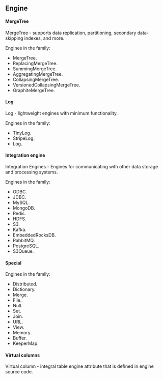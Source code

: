 Engine
-

#### MergeTree

MergeTree - supports data replication, partitioning, secondary data-skipping indexes, and more.

Engines in the family:
* MergeTree.
* ReplacingMergeTree.
* SummingMergeTree.
* AggregatingMergeTree.
* CollapsingMergeTree.
* VersionedCollapsingMergeTree.
* GraphiteMergeTree.

#### Log

Log - lightweight engines with minimum functionality.

Engines in the family:
* TinyLog.
* StripeLog.
* Log.

#### Integration engine

Integration Engines - Engines for communicating with other data storage and processing systems.

Engines in the family:
* ODBC.
* JDBC.
* MySQL.
* MongoDB.
* Redis.
* HDFS.
* S3.
* Kafka.
* EmbeddedRocksDB.
* RabbitMQ.
* PostgreSQL.
* S3Queue.

#### Special

Engines in the family:
* Distributed.
* Dictionary.
* Merge.
* File.
* Null.
* Set.
* Join.
* URL.
* View.
* Memory.
* Buffer.
* KeeperMap.

#### Virtual columns

Virtual column - integral table engine attribute that is defined in engine source code.
